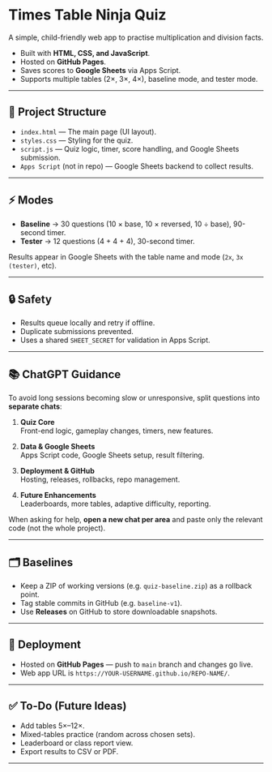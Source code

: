 # Times Table Ninja Quiz

A simple, child-friendly web app to practise multiplication and division facts.

- Built with **HTML, CSS, and JavaScript**.
- Hosted on **GitHub Pages**.
- Saves scores to **Google Sheets** via Apps Script.
- Supports multiple tables (2×, 3×, 4×), baseline mode, and tester mode.

---

## 🧩 Project Structure

- `index.html` — The main page (UI layout).
- `styles.css` — Styling for the quiz.
- `script.js` — Quiz logic, timer, score handling, and Google Sheets submission.
- `Apps Script` (not in repo) — Google Sheets backend to collect results.

---

## ⚡ Modes

- **Baseline** → 30 questions (10 × base, 10 × reversed, 10 ÷ base), 90-second timer.
- **Tester** → 12 questions (4 + 4 + 4), 30-second timer.

Results appear in Google Sheets with the table name and mode (`2x`, `3x (tester)`, etc).

---

## 🔒 Safety

- Results queue locally and retry if offline.
- Duplicate submissions prevented.
- Uses a shared `SHEET_SECRET` for validation in Apps Script.

---

## 📚 ChatGPT Guidance

To avoid long sessions becoming slow or unresponsive, split questions into **separate chats**:

1. **Quiz Core**  
   Front-end logic, gameplay changes, timers, new features.

2. **Data & Google Sheets**  
   Apps Script code, Google Sheets setup, result filtering.

3. **Deployment & GitHub**  
   Hosting, releases, rollbacks, repo management.

4. **Future Enhancements**  
   Leaderboards, more tables, adaptive difficulty, reporting.

When asking for help, **open a new chat per area** and paste only the relevant code (not the whole project).

---

## 🗂 Baselines

- Keep a ZIP of working versions (e.g. `quiz-baseline.zip`) as a rollback point.
- Tag stable commits in GitHub (e.g. `baseline-v1`).
- Use **Releases** on GitHub to store downloadable snapshots.

---

## 🚀 Deployment

- Hosted on **GitHub Pages** — push to `main` branch and changes go live.
- Web app URL is `https://YOUR-USERNAME.github.io/REPO-NAME/`.

---

## ✅ To-Do (Future Ideas)

- Add tables 5×–12×.  
- Mixed-tables practice (random across chosen sets).  
- Leaderboard or class report view.  
- Export results to CSV or PDF.  

---
